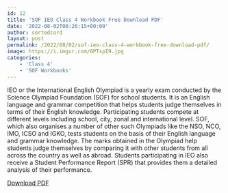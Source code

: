 ```yaml
---
id: 12
title: 'SOF IEO Class 4 Workbook Free Download PDF'
date: '2022-08-02T08:26:15+00:00'
author: sortedcord
layout: post
permalink: /2022/08/02/sof-ieo-class-4-workbook-free-download-pdf/
image: https://i.imgur.com/0PTspI9.jpg
categories:
    - 'Class 4'
    - 'SOF Workbooks'
---
```


IEO or the International English Olympiad is a yearly exam conducted by the Science Olympiad Foundation (SOF) for school students. It is an English language and grammar competition that helps students judge themselves in terms of their English knowledge. Participating students compete at different levels including school, city, zonal and international level. SOF, which also organises a number of other such Olympiads like the NSO, NCO, IMO, ICSO and IGKO, tests students on the basis of their English language and grammar knowledge. The marks obtained in the Olympiad help students judge themselves by comparing it with other students from all across the country as well as abroad. Students participating in IEO also receive a Student Performance Report (SPR) that provides them a detailed analysis of their performance.

[Download PDF](https://drive.google.com/uc?export=download&id=1-LO4kCVRpdnpgFA0tETakryZljJ_kpPm)